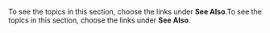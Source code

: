 <span data-ttu-id="f99e7-101">To see the topics in this section, choose the links under **See Also**.</span><span class="sxs-lookup"><span data-stu-id="f99e7-101">To see the topics in this section, choose the links under **See Also**.</span></span>